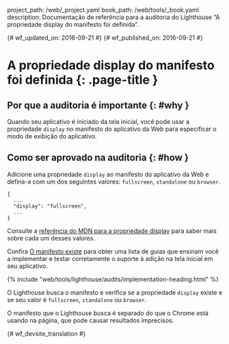 project_path: /web/_project.yaml
book_path: /web/tools/_book.yaml
description: Documentação de referência para a auditoria do Lighthouse “A propriedade display do manifesto foi definida”.

{# wf_updated_on: 2016-09-21 #}
{# wf_published_on: 2016-09-21 #}

# A propriedade display do manifesto foi definida  {: .page-title }

## Por que a auditoria é importante {: #why }

Quando seu aplicativo é iniciado da tela inicial, você pode usar a propriedade `display`
no manifesto do aplicativo da Web para especificar o modo de exibição do aplicativo.

## Como ser aprovado na auditoria {: #how }

Adicione uma propriedade `display` ao manifesto do aplicativo da Web e defina-a
com um dos seguintes valores: `fullscreen`, `standalone` ou `browser`.

    {
      ...
      "display": "fullscreen",
      ...
    }

Consulte a [referência do MDN para a propriedade
display](https://developer.mozilla.org/en-US/docs/Web/Manifest#display) para
saber mais sobre cada um desses valores.

Confira [O manifesto existe](manifest-exists#how)
para obter uma lista de guias que ensinam você a implementar
e testar corretamente o suporte à adição na tela inicial em seu aplicativo.

{% include "web/tools/lighthouse/audits/implementation-heading.html" %}

O Lighthouse busca o manifesto e verifica se a propriedade `display` existe
e se seu valor é `fullscreen`, `standalone` ou `browser`.

O manifesto que o Lighthouse busca é separado do que o Chrome
está usando na página, que pode causar resultados imprecisos.


{# wf_devsite_translation #}
